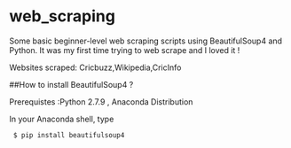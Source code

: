 # web_scraping

Some basic beginner-level web scraping scripts using BeautifulSoup4 and Python. It was my first time trying to web scrape and I loved it ! 

Websites scraped: Cricbuzz,Wikipedia,CricInfo

##How to install BeautifulSoup4 ?


Prerequistes :Python 2.7.9 , Anaconda Distribution

In your Anaconda shell, type 

```sh
 $ pip install beautifulsoup4
``` 

 


